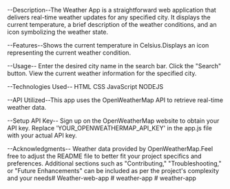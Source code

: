 --Description--The Weather App is a straightforward web application that delivers real-time weather updates for any specified city. It displays the current temperature, a brief description of the weather conditions, and an icon symbolizing the weather state.

--Features--Shows the current temperature in Celsius.Displays an icon representing the current weather condition.

--Usage--
Enter the desired city name in the search bar.
Click the "Search" button.
View the current weather information for the specified city.

--Technologies Used--
HTML
CSS
JavaScript
NODEJS

--API Utilized--This app uses the OpenWeatherMap API to retrieve real-time weather data.

--Setup API Key--
Sign up on the OpenWeatherMap website to obtain your API key.
Replace 'YOUR_OPENWEATHERMAP_API_KEY' in the app.js file with your actual API key.

--Acknowledgments--
Weather data provided by OpenWeatherMap.Feel free to adjust the README file to better fit your project specifics and preferences. Additional sections such as "Contributing," "Troubleshooting," or "Future Enhancements" can be included as per the project's complexity and your needs#   W e a t h e r - w e b - a p p  
 #   w e a t h e r - a p p  
 #   w e a t h e r - a p p  
 